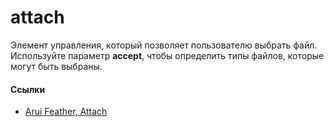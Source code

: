 # attach

Элемент управления, который позволяет пользователю выбрать файл. Используйте параметр **accept**, чтобы определить типы файлов, которые могут быть выбраны.

#### Ссылки
- [Arui Feather, Attach](https://alfa-laboratory.github.io/arui-feather/styleguide/#/Attach)
